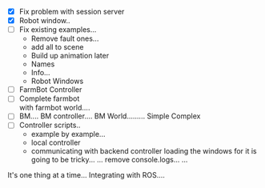 - [X] Fix problem with session server
- [X] Robot window..
- [ ] Fix existing examples...
    - Remove fault ones...
    - add all to scene
    - Build up animation later
    - Names
    - Info...
    - Robot Windows 
- [ ] FarmBot Controller
- [ ] Complete farmbot  
    with farmbot world....
- [ ] BM....
    BM controller....
    BM World.........
        Simple 
        Complex
- [ ] Controller scripts..
    - example by example...
    - local controller 
    - communicating with backend controller
        loading the windows for it is going to be tricky...
    ... remove console.logs...
    ... 

  
It's one thing at a time...
Integrating with ROS....